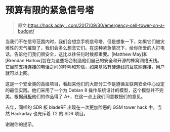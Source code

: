 # 预算有限的紧急信号塔

> 原文:[https://hack aday . com/2017/09/30/emergency-cell-tower-on-a-budget/](https://hackaday.com/2017/09/30/emergency-cell-tower-on-a-budget/)

当我们不在信号范围内时，我们会想念手机信号塔，但是想象一下，如果它们被灾难性的天气摧毁了，我们会多么想念它们。在这种紧急情况下，给你所爱的人打电话，告诉他们我们很安全，这比以往任何时候都重要。[Matthew May]和[Brendan Harlow]旨在为这些场合制造他们自己的安全和开源的蜂窝网络天线。它目前支持连接的电话之间的呼叫和短信，如果基站有硬连线的互联网连接，用户就可以上网。

这是一个安全类的高级项目，看起来他们的大部分工作是遵循互联网安全中心设定的最佳实践。他们采用了一个为 Debian 8 操作系统设计的模型，这个模型并不完美。根据[母板](http://motherboard.vice.com/en_us/article/yw35vg/how-to-make-a-diy-mini-cell-phone-tower-using-parts-you-can-order-online)他们的作品得了 A+，在这一点上我们同意教授们的意见。

去年，同样的 SDR 板 bladeRF 出现在一次更加险恶的 GSM tower hack 中，当然 Hackaday 也充斥着 T2 的 SDR 项目。

谢谢你的提示。